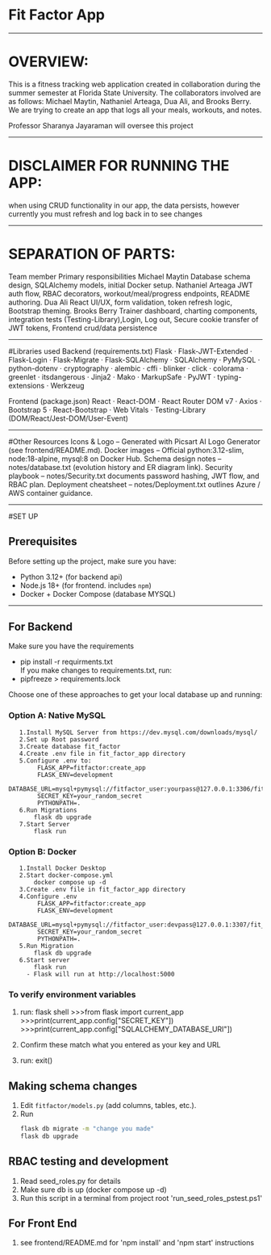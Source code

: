 # Fit Factor App
___
# OVERVIEW:
This is a fitness tracking web application created in collaboration during the summer semester at Florida State University. The collaborators involved are as follows: Michael Maytin, Nathaniel Arteaga, Dua Ali, and Brooks Berry. We are trying to create an app that logs all your meals, workouts, and notes.

Professor Sharanya Jayaraman will oversee this project

___
# DISCLAIMER FOR RUNNING THE APP:
when using CRUD functionality in our app, the data persists, however currently you must refresh and log back in to see changes

___
# SEPARATION OF PARTS:

Team member	Primary responsibilities
Michael Maytin	Database schema design, SQLAlchemy models, initial Docker setup.
Nathaniel Arteaga	JWT auth flow, RBAC decorators, workout/meal/progress endpoints, README authoring.
Dua Ali	React UI/UX, form validation, token refresh logic, Bootstrap theming.
Brooks Berry	Trainer dashboard, charting components, integration tests (Testing-Library),Login, Log out, Secure cookie transfer of JWT tokens, Frontend crud/data persistence


____
#Libraries used
Backend (requirements.txt)
Flask · Flask-JWT-Extended · Flask-Login · Flask-Migrate · Flask-SQLAlchemy · SQLAlchemy · PyMySQL · python-dotenv · cryptography · alembic · cffi · blinker · click · colorama · greenlet · itsdangerous · Jinja2 · Mako · MarkupSafe · PyJWT · typing-extensions · Werkzeug

Frontend (package.json)
React · React-DOM · React Router DOM v7 · Axios · Bootstrap 5 · React-Bootstrap · Web Vitals · Testing-Library (DOM/React/Jest-DOM/User-Event)

____
#Other Resources
Icons & Logo – Generated with Picsart AI Logo Generator (see frontend/README.md).
Docker images – Official python:3.12-slim, node:18-alpine, mysql:8 on Docker Hub.
Schema design notes – notes/database.txt (evolution history and ER diagram link).
Security playbook – notes/Security.txt documents password hashing, JWT flow, and RBAC plan.
Deployment cheatsheet – notes/Deployment.txt outlines Azure / AWS container guidance.

___
#SET UP
## Prerequisites
Before setting up the project, make sure you have:
- Python 3.12+ (for backend api)
- Node.js 18+ (for frontend. includes `npm`) 
- Docker + Docker Compose (database MYSQL)

___
## For Backend

Make sure you have the requirements
- pip install -r requirments.txt \
If you make changes to  requirements.txt, run:
- pipfreeze > requirements.lock



Choose one of these approaches to get your local database up and running:

   ### Option A: Native MySQL 
       1.Install MySQL Server from https://dev.mysql.com/downloads/mysql/
       2.Set up Root password
       3.Create database fit_factor
       4.Create .env file in fit_factor_app directory
       5.Configure .env to:
            FLASK_APP=fitfactor:create_app
            FLASK_ENV=development
            DATABASE_URL=mysql+pymysql://fitfactor_user:yourpass@127.0.0.1:3306/fit_factor
            SECRET_KEY=your_random_secret
            PYTHONPATH=.
       6.Run Migrations
           flask db upgrade
       7.Start Server
           flask run

   ### Option B: Docker 
       1.Install Docker Desktop
       2.Start docker-compose.yml
           docker compose up -d
       3.Create .env file in fit_factor_app directory
       4.Configure .env
            FLASK_APP=fitfactor:create_app
            FLASK_ENV=development
            DATABASE_URL=mysql+pymysql://fitfactor_user:devpass@127.0.0.1:3307/fit_factor
            SECRET_KEY=your_random_secret
            PYTHONPATH=.
       5.Run Migration
           flask db upgrade
       6.Start server
           flask run
         - Flask will run at http://localhost:5000


 ### To verify environment variables
1. run: flask shell
            >>>from flask import current_app
            >>>print(current_app.config["SECRET_KEY"])
            >>>print(current_app.config["SQLALCHEMY_DATABASE_URI"])
2. Confirm these match what you entered as your key and URL
         
3. run: exit()
   


## Making schema changes

1. Edit `fitfactor/models.py` (add columns, tables, etc.).
2. Run  
   ```bash
   flask db migrate -m "change you made"
   flask db upgrade

## RBAC testing and development
1. Read seed_roles.py for details
2. Make sure db is up (docker compose up -d)
2. Run this script in a terminal from project root
'run_seed_roles_pstest.ps1'


## For Front End
1. see frontend/README.md for 'npm install' and 'npm start' instructions
